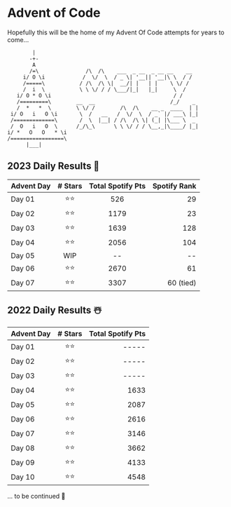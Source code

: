 # Advent of Code 
Hopefully this will be the home of my Advent Of Code attempts for years to come...
 ``` 
         |
        -+-
         A
        /=\               /\  /\    ___  _ __  _ __ __    __
      i/ O \i            /  \/  \  / _ \| '__|| '__|\ \  / /
      /=====\           / /\  /\ \|  __/| |   | |    \ \/ /
      /  i  \           \ \ \/ / / \___/|_|   |_|     \  /
    i/ O * O \i                                       / /
    /=========\        __  __                        /_/    _
    /  *   *  \        \ \/ /        /\  /\    __ _  ____  | |
  i/ O   i   O \i       \  /   __   /  \/  \  / _` |/ ___\ |_|
  /=============\       /  \  |__| / /\  /\ \| (_| |\___ \  _
  /  O   i   O  \      /_/\_\      \ \ \/ / / \__,_|\____/ |_|
i/ *   O   O   * \i
/=================\
       |___|
```

## 2023 Daily Results 🎅
 Advent Day | # Stars | Total Spotify Pts  | Spotify Rank |
 | --- |:---:| :---:| ---:|
 | Day 01 | ⭐️⭐️ | 526 | 29 |
 | Day 02 | ⭐️⭐️ | 1179 | 23 |
 | Day 03 | ⭐️⭐️ | 1639 | 128 |
 | Day 04 | ⭐️⭐️ | 2056 | 104 |
 | Day 05 | WIP | -- | -- |
 | Day 06 | ⭐️⭐️ | 2670 | 61 |
 | Day 07 | ⭐️⭐️ | 3307 | 60 (tied)|


## 2022 Daily Results ☃️
 Advent Day | # Stars | Total Spotify Pts  |
 | --- |:---:| ---:|
 | Day 01 | ⭐️⭐️ | ----- |
 | Day 02 | ⭐️⭐️ | ----- |
 | Day 03 | ⭐️⭐️ | ----- |
 | Day 04 | ⭐️⭐️ | 1633 |
 | Day 05 | ⭐️⭐️ | 2087 |
 | Day 06 | ⭐️⭐️ | 2616 |
 | Day 07 | ⭐️⭐️ | 3146 |
 | Day 08 | ⭐️⭐️ | 3662 |
 | Day 09 | ⭐️⭐️ | 4133 |
 | Day 10 | ⭐️⭐️ | 4548 |

... to be continued 🎅 